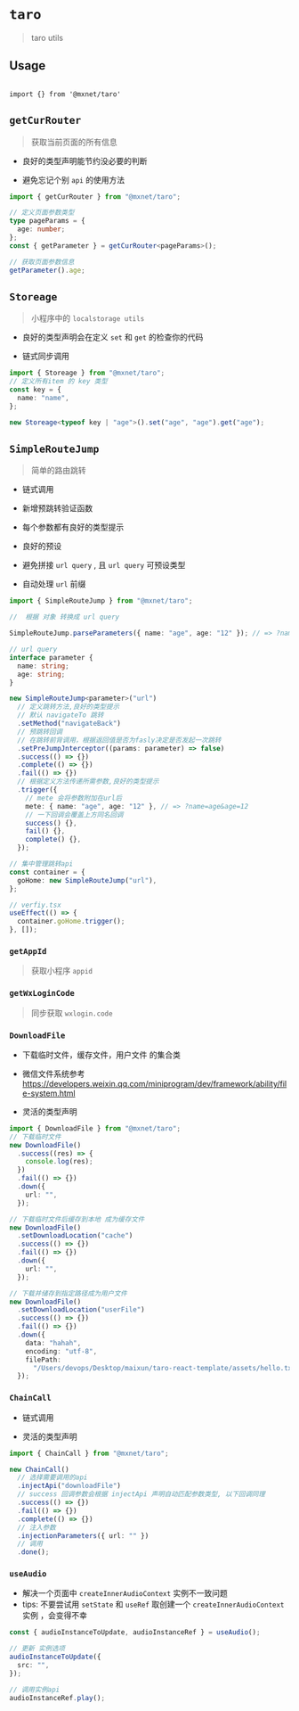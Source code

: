 <!--
 * @Author: 邱狮杰
 * @Date: 2022-06-22 16:14:04
 * @LastEditTime: 2022-08-05 22:04:16
 * @Description:
 * @FilePath: /repo/packages/taro/README.md
-->

# `taro`

> taro utils

## Usage

```

import {} from '@mxnet/taro'

```

## `getCurRouter`

> 获取当前页面的所有信息

- 良好的类型声明能节约没必要的判断

- 避免忘记个别 `api` 的使用方法

```ts
import { getCurRouter } from "@mxnet/taro";

// 定义页面参数类型
type pageParams = {
  age: number;
};
const { getParameter } = getCurRouter<pageParams>();

// 获取页面参数信息
getParameter().age;
```

## `Storeage`

> 小程序中的 `localstorage utils`

- 良好的类型声明会在定义 `set` 和 `get` 的检查你的代码

- 链式同步调用

```ts
import { Storeage } from "@mxnet/taro";
// 定义所有item 的 key 类型
const key = {
  name: "name",
};

new Storeage<typeof key | "age">().set("age", "age").get("age");
```

## `SimpleRouteJump`

> 简单的路由跳转

- 链式调用

- 新增预跳转验证函数

- 每个参数都有良好的类型提示

- 良好的预设

- 避免拼接 `url query` , 且 `url query` 可预设类型

- 自动处理 `url` 前缀

```ts
import { SimpleRouteJump } from "@mxnet/taro";

//  根据 对象 转换成 url query

SimpleRouteJump.parseParameters({ name: "age", age: "12" }); // => ?name=age&age=12

// url query
interface parameter {
  name: string;
  age: string;
}

new SimpleRouteJump<parameter>("url")
  // 定义跳转方法,良好的类型提示
  // 默认 navigateTo 跳转
  .setMethod("navigateBack")
  // 预跳转回调
  // 在跳转前背调用，根据返回值是否为fasly决定是否发起一次跳转
  .setPreJumpJnterceptor((params: parameter) => false)
  .success(() => {})
  .complete(() => {})
  .fail(() => {})
  // 根据定义方法传递所需参数,良好的类型提示
  .trigger({
    // mete 会将参数附加在url后
    mete: { name: "age", age: "12" }, // => ?name=age&age=12
    // 一下回调会覆盖上方同名回调
    success() {},
    fail() {},
    complete() {},
  });
```

```ts
// 集中管理跳转api
const container = {
  goHome: new SimpleRouteJump("url"),
};

// verfiy.tsx
useEffect(() => {
  container.goHome.trigger();
}, []);
```

### `getAppId`

> 获取小程序 `appid`

### `getWxLoginCode`

> 同步获取 `wxlogin.code`

### `DownloadFile`

- 下载临时文件，缓存文件，用户文件 的集合类

- 微信文件系统参考 https://developers.weixin.qq.com/miniprogram/dev/framework/ability/file-system.html

- 灵活的类型声明

```ts
import { DownloadFile } from "@mxnet/taro";
// 下载临时文件
new DownloadFile()
  .success((res) => {
    console.log(res);
  })
  .fail(() => {})
  .down({
    url: "",
  });

// 下载临时文件后缓存到本地 成为缓存文件
new DownloadFile()
  .setDownloadLocation("cache")
  .success(() => {})
  .fail(() => {})
  .down({
    url: "",
  });

// 下载并储存到指定路径成为用户文件
new DownloadFile()
  .setDownloadLocation("userFile")
  .success(() => {})
  .fail(() => {})
  .down({
    data: "hahah",
    encoding: "utf-8",
    filePath:
      "/Users/devops/Desktop/maixun/taro-react-template/assets/hello.txt",
  });
```

### `ChainCall`

- 链式调用

- 灵活的类型声明

```ts
import { ChainCall } from "@mxnet/taro";

new ChainCall()
  // 选择需要调用的api
  .injectApi("downloadFile")
  // success 回调参数会根据 injectApi 声明自动匹配参数类型, 以下回调同理
  .success(() => {})
  .fail(() => {})
  .complete(() => {})
  // 注入参数
  .injectionParameters({ url: "" })
  // 调用
  .done();
```

### `useAudio`

- 解决一个页面中 `createInnerAudioContext` 实例不一致问题
- tips: 不要尝试用 `setState` 和 `useRef` 取创建一个 `createInnerAudioContext` 实例 ，会变得不幸

```ts
const { audioInstanceToUpdate, audioInstanceRef } = useAudio();

// 更新 实例选项
audioInstanceToUpdate({
  src: "",
});

// 调用实例api
audioInstanceRef.play();
```
